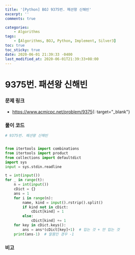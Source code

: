 ```yaml
---
title: '[Python] BOJ 9375번. 패션왕 신해빈'
excerpt: ''
comments: true

categories:
    - Algorithms
tags:
    - [Algorithms, BOJ, Python, Implement, Silver3]
toc: true
toc_sticky: true
date: 2020-06-01 21:39:33 -0400
last_modified_at: 2020-06-01T21:39:33+08:00
---
```


# 9375번. 패션왕 신해빈

### 문제 링크

-   <https://www.acmicpc.net/problem/9375>{: target="\_blank"}

### 풀이 코드

```python
# 9375번. 패션왕 신해빈


from itertools import combinations
from itertools import product
from collections import defaultdict
import sys
input = sys.stdin.readline

t = int(input())
for _ in range(t):
    n = int(input())
    cDict = {}
    ans = 1
    for i in range(n):
        name, kind = input().rstrip().split()
        if kind not in cDict:
            cDict[kind] = 1
        else:
            cDict[kind] += 1
    for key in cDict.keys():
        ans = ans*(cDict[key]+1)  # 입는 것 + 안 입는 것
    print(ans-1)  # 알몸인 경우 -1
```

### 비고
